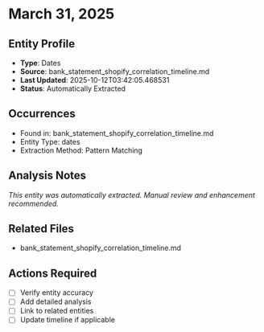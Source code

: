 # March 31, 2025

## Entity Profile
- **Type**: Dates
- **Source**: bank_statement_shopify_correlation_timeline.md
- **Last Updated**: 2025-10-12T03:42:05.468531
- **Status**: Automatically Extracted

## Occurrences
- Found in: bank_statement_shopify_correlation_timeline.md
- Entity Type: dates
- Extraction Method: Pattern Matching

## Analysis Notes
*This entity was automatically extracted. Manual review and enhancement recommended.*

## Related Files
- bank_statement_shopify_correlation_timeline.md

## Actions Required
- [ ] Verify entity accuracy
- [ ] Add detailed analysis
- [ ] Link to related entities
- [ ] Update timeline if applicable
